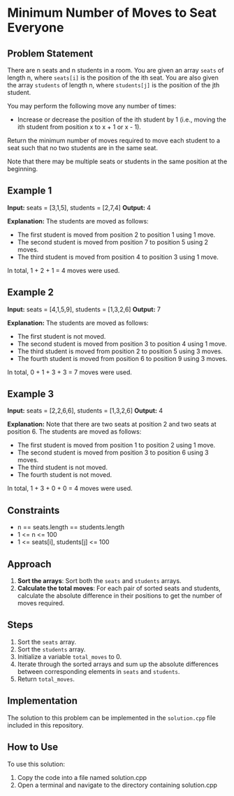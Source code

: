 # Minimum Number of Moves to Seat Everyone

## Problem Statement
There are n seats and n students in a room. You are given an array `seats` of length n, where `seats[i]` is the position of the ith seat. You are also given the array `students` of length n, where `students[j]` is the position of the jth student.

You may perform the following move any number of times:
- Increase or decrease the position of the ith student by 1 (i.e., moving the ith student from position x to x + 1 or x - 1).

Return the minimum number of moves required to move each student to a seat such that no two students are in the same seat.

Note that there may be multiple seats or students in the same position at the beginning.

## Example 1
**Input:**
seats = [3,1,5], students = [2,7,4]
**Output:**
4

**Explanation:**
The students are moved as follows:
- The first student is moved from position 2 to position 1 using 1 move.
- The second student is moved from position 7 to position 5 using 2 moves.
- The third student is moved from position 4 to position 3 using 1 move.

In total, 1 + 2 + 1 = 4 moves were used.

## Example 2
**Input:**
seats = [4,1,5,9], students = [1,3,2,6]
**Output:**
7

**Explanation:**
The students are moved as follows:
- The first student is not moved.
- The second student is moved from position 3 to position 4 using 1 move.
- The third student is moved from position 2 to position 5 using 3 moves.
- The fourth student is moved from position 6 to position 9 using 3 moves.

In total, 0 + 1 + 3 + 3 = 7 moves were used.

## Example 3
**Input:**
seats = [2,2,6,6], students = [1,3,2,6]
**Output:**
4

**Explanation:**
Note that there are two seats at position 2 and two seats at position 6.
The students are moved as follows:
- The first student is moved from position 1 to position 2 using 1 move.
- The second student is moved from position 3 to position 6 using 3 moves.
- The third student is not moved.
- The fourth student is not moved.

In total, 1 + 3 + 0 + 0 = 4 moves were used.

## Constraints
- n == seats.length == students.length
- 1 <= n <= 100
- 1 <= seats[i], students[j] <= 100

## Approach
1. **Sort the arrays**: Sort both the `seats` and `students` arrays.
2. **Calculate the total moves**: For each pair of sorted seats and students, calculate the absolute difference in their positions to get the number of moves required.

## Steps
1. Sort the `seats` array.
2. Sort the `students` array.
3. Initialize a variable `total_moves` to 0.
4. Iterate through the sorted arrays and sum up the absolute differences between corresponding elements in `seats` and `students`.
5. Return `total_moves`.

## Implementation

The solution to this problem can be implemented in the `solution.cpp` file included in this repository.


## How to Use
To use this solution:

1. Copy the code into a file named solution.cpp
2. Open a terminal and navigate to the directory containing solution.cpp